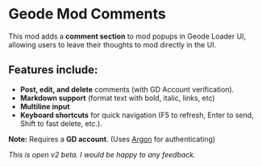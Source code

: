 # Geode Mod Comments

This mod adds a **comment section** to mod popups in Geode Loader UI, allowing users to leave their thoughts to mod directly in the UI. 

## Features include:  

- **Post, edit, and delete** comments (with GD Account verification).  
- **Markdown support** (format text with bold, italic, links, etc)
- **Multiline input**
- **Keyboard shortcuts** for quick navigation (F5 to refresh, Enter to send, Shift to fast delete, etc.).  

**Note:** Requires a **GD account**. (Uses [Argon](https://github.com/globedgd/argon) for authenticating)

*This is open v2 beta. I would be happy to any feedback.*</c>
